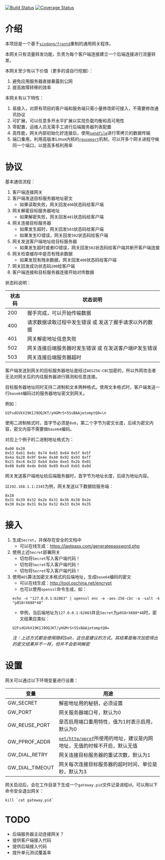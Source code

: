 [![Build Status](https://travis-ci.org/funny/gateway.svg?branch=master)](https://travis-ci.org/funny/gateway)
[![Coverage Status](https://coveralls.io/repos/funny/gateway/badge.svg?branch=master&service=github)](https://coveralls.io/github/funny/gateway?branch=master)

介绍
====

本项目是一个基于[`xindong/frontd`](https://github.com/xindong/frontd)重制的通用网关程序。

本网关只有流量转发功能，负责为每个客户端连接建立一个后端连接进行流量转发。

本网关至少有以下价值（更多的请自行挖掘）：

1. 避免应用服务器直接暴露到公网
2. 提高故障转移的效率

本网关有以下特性：

1. 易接入，对原有项目的客户端和服务端只需小量修改即可接入，不需要修改通讯协议
2. 可扩展，可以任意多开水平扩展以实现负载均衡和高可用性
3. 零配置，运维人员无需手工进行后端服务器列表配置
4. 高性能，网关内部初始化好连接后，使用[`sendfile`](https://www.ibm.com/developerworks/cn/linux/l-cn-zerocopy2/)进行零拷贝的数据传输
5. 端口重用，利用高版本Linux内核的[`reuseport`](http://www.blogjava.net/yongboy/archive/2015/02/12/422893.html)机制，可以开多个网关进程守候同一个端口，以提高多核利用率

协议
====

基本通信流程：

1. 客户端连接网关
2. 客户端发送目标服务器地址密文
    * 如果读取失败，网关回发`400`状态码给客户端
3. 网关解密目标服务器地址
    * 如果解密失败，网关回发`401`状态码给客户端
4. 网关连接目标服务器
    * 如果发生超时，网关回发`503`状态码给客户端
    * 如果发生IO错误，网关回发`502`状态码给客户端
5. 网关发送客户端地址给目标服务器
    * 如果发生超时或者IO错误，网关回发`502`状态码给客户端并断开客户端连接
6. 网关检查缓存中是否有残余数据
    * 如果发现有残余数据，网关回发`400`状态码给客户端
7. 网关回发成功状态码`200`给客户端
8. 客户端连接和目标服务器连接开始对传数据

状态码说明：

| 状态码 | 状态说明 |
|-------|---------|
| 200 | 握手完成，可以开始传输数据 |
| 400 | 请求数据读取过程中发生错误 或 发送了握手请求以外的数据 |
| 401 | 网关解密地址信息失败 |
| 502 | 网关连接后端服务器时发生错误 或 在发送客户端IP发生错误 |
| 503 | 网关连接后端服务器超时 |

客户端发送到网关的目标服务器地址是经过`AES256-CBC`加密的，所以外网攻击者无法对网关后的内往服务器进行猜测和任意连接。

目标服务器地址同时支持二进制和文本两种格式。使用文本格式时，客户端发送一行`base64`编码过的服务器地址密文到网关。

例如：

```
U2FsdGVkX19KIJ9OQJKT/yHGMrS+5SsBAAjetomptQ0=\n
```

使用二进制格式时，首字节必须是`0x0`，第二个字节为密文长度，后续为密文内容，密文内容不需要做`base64`编码。

对应上个例子的二进制地址格式为：

```
0x00 0x20 
0x53 0x61 0x6c 0x74 0x65 0x64 0x5f 0x5f 
0x4a 0x20 0x9f 0x4e 0x40 0x92 0x93 0xff 
0x21 0xc6 0x32 0xb4 0xbe 0xe5 0x2b 0x01 
0x00 0x08 0xde 0xb6 0x89 0xa9 0xb5 0x0d
```

网关发送客户端地址给后端服务器时，首字节为地址长度，后续为地址内容。

以`192.168.1.1:2345`为例，网关发送以下数据给服务端：

```
0x10
0x31 0x39 0x32 0x2e 0x31 0x36 0x38 0x2e
0x30 0x2e 0x31 0x3a 0x32 0x33 0x34 0x35
```

接入
====

1. 生成`Secret`，并保存在安全的文档中
	 * 可以在线生成：https://lastpass.com/generatepassword.php
2. 使用上述`Secret`部署网关
    * 切勿将`Secret`写入客户端代码！
    * 切勿将`Secret`写入客户端代码！
    * 切勿将`Secret`写入客户端代码！
3. 使用`AES`算法加密文本格式的后端地址，生成`base64`编码的密文
    * 可以在线生成：http://tool.oschina.net/encrypt
    * 也可以使用`openssl`命令生成，如：
    ```
    echo -n "127.0.0.1:62863" | openssl enc -e -aes-256-cbc -a -salt -k "p0S8rX680*48"
    ```
    * 举例，当后端地址为`127.0.0.1:62863`并且`Secret`为`p0S8rX680*48`时，密文结果应类似：
    ```
    U2FsdGVkX19KIJ9OQJKT/yHGMrS+5SsBAAjetomptQ0=
    ```
    _注：上述方式都会使用随机Salt，这也是建议的方式。其结果是每次加密得出的密文结果并不一样，但并不会影响解密_

设置
====

网关可以通过以下环境变量进行设置：

| 变量 | 用途 |
|-----|----|
| GW_SECRET | 解密地址用的秘钥，必须设置 |
| GW_PORT | 网关服务器端口号，默认为0 |
| GW_REUSE_PORT | 是否启用端口重用特性，值为1时表示启用，默认为0 |
| GW_PPROF_ADDR | [`net/http/pprof`](https://golang.org/pkg/net/http/pprof/)所使用的地址，建议是内网地址，无值的时候不开启，默认无值 |
| GW_DIAL_RETRY | 网关连接目标服务器的重试次数，默认为1 |
| GW_DIAL_TIMEOUT | 网关每次连接目标服务器的超时时间，单位是秒，默认为3 |

网关启动后，会在工作目录下生成一个`gateway.pid`文件记录进程id，可以用以下命令安全退出网关：

```
kill `cat gateway.pid`
```

TODO
====

* 后端服务器主动连接网关？
* 提供客户端接入代码
* 提供后端接入代码
* 提升单元测试覆盖率